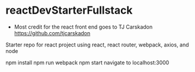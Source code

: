 # reactDevStarterFullstack
* Most credit for the react front end goes to TJ Carskadon
https://github.com/tjcarskadon

Starter repo for react project using react, react router, webpack, axios, and node

npm install
npm run webpack
npm start
navigate to localhost:3000
